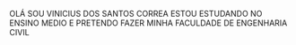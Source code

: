 OLÁ SOU VINICIUS DOS SANTOS CORREA 
ESTOU ESTUDANDO NO ENSINO MEDIO 
E PRETENDO FAZER MINHA FACULDADE DE ENGENHARIA CIVIL
